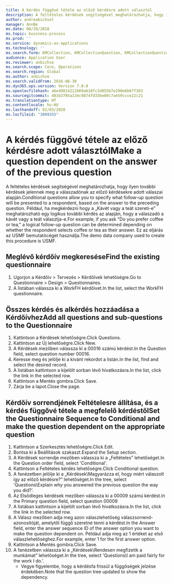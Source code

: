 ```yaml
---
title: A kérdés függővé tétele az előző kérdésre adott választól
description: A feltételes kérdések segítségével meghatározhatja, hogy ilyen további kérdések jelennek meg a válaszadónak az előző kérdésekre adott válaszai alapján.
author: andreabichsel
manager: AnnBe
ms.date: 08/29/2018
ms.topic: business-process
ms.prod: ''
ms.service: dynamics-ax-applications
ms.technology: ''
ms.search.form: KMCollection, KMCollectionQuestion, KMCollectionQuestionTree
audience: Application User
ms.reviewer: anbichse
ms.search.scope: Core, Operations
ms.search.region: Global
ms.author: anbichse
ms.search.validFrom: 2016-06-30
ms.dyn365.ops.version: Version 7.0.0
ms.openlocfilehash: a6e49814212b69a618fc3d855b7e290e6b6ff303
ms.sourcegitcommit: 40163705a134c9874fd33be80c7ae59ccce22c21
ms.translationtype: HT
ms.contentlocale: hu-HU
ms.lasthandoff: 02/03/2020
ms.locfileid: "3009355"
---
```

# <a name="make-a-question-dependent-on-the-answer-of-the-previous-question"></a><span data-ttu-id="8c41f-103">A kérdés függővé tétele az előző kérdésre adott választól</span><span class="sxs-lookup"><span data-stu-id="8c41f-103">Make a question dependent on the answer of the previous question</span></span>



<span data-ttu-id="8c41f-104">A feltételes kérdések segítségével meghatározhatja, hogy ilyen további kérdések jelennek meg a válaszadónak az előző kérdésekre adott válaszai alapján.</span><span class="sxs-lookup"><span data-stu-id="8c41f-104">Conditional questions allow you to specify what follow-up question will be presented to a respondent, based on the answer to the preceding question.</span></span> <span data-ttu-id="8c41f-105">Például, ha megkérdezni hogy a „Kávét vagy a teát szereti-e” meghatározható egy logikus további kérdés az alapján, hogy a válaszadó a kávét vagy a teát választja-e.</span><span class="sxs-lookup"><span data-stu-id="8c41f-105">For example, if you ask "Do you prefer coffee or tea," a logical follow-up question can be determined depending on whether the respondent selects coffee or tea as their answer.</span></span> <span data-ttu-id="8c41f-106">Ez az eljárás az USMF bemutatócéget használja.</span><span class="sxs-lookup"><span data-stu-id="8c41f-106">The demo data company used to create this procedure is USMF.</span></span>


## <a name="find-the-existing-questionnaire"></a><span data-ttu-id="8c41f-107">Meglévő kérdőív megkeresése</span><span class="sxs-lookup"><span data-stu-id="8c41f-107">Find the existing questionnaire</span></span>
1. <span data-ttu-id="8c41f-108">Ugorjon a Kérdőív > Tervezés > Kérdőívek lehetőségre.</span><span class="sxs-lookup"><span data-stu-id="8c41f-108">Go to Questionnaire > Design > Questionnaires.</span></span>
2. <span data-ttu-id="8c41f-109">A listában válassza ki a WorkFH kérdőívet.</span><span class="sxs-lookup"><span data-stu-id="8c41f-109">In the list, select the WorkFH questionnaire.</span></span>

## <a name="add-all-questions-and-sub-questions-to-the-questionnaire"></a><span data-ttu-id="8c41f-110">Összes kérdés és alkérdés hozzáadása a Kérdőívhez</span><span class="sxs-lookup"><span data-stu-id="8c41f-110">Add all questions and sub-questions to the Questionnaire</span></span>
1. <span data-ttu-id="8c41f-111">Kattintson a Kérdések lehetőségre.</span><span class="sxs-lookup"><span data-stu-id="8c41f-111">Click Questions.</span></span>
2. <span data-ttu-id="8c41f-112">Kattintson az Új lehetőségre.</span><span class="sxs-lookup"><span data-stu-id="8c41f-112">Click New.</span></span>
3. <span data-ttu-id="8c41f-113">A Kérdések mezőben válassza ki a 00016 számú kérdést.</span><span class="sxs-lookup"><span data-stu-id="8c41f-113">In the Question field, select question number 00016.</span></span>
4. <span data-ttu-id="8c41f-114">Keresse meg és jelölje ki a kívánt rekordot a listán.</span><span class="sxs-lookup"><span data-stu-id="8c41f-114">In the list, find and select the desired record.</span></span>
5. <span data-ttu-id="8c41f-115">A listában kattintson a kijelölt sorban lévő hivatkozásra.</span><span class="sxs-lookup"><span data-stu-id="8c41f-115">In the list, click the link in the selected row.</span></span>
6. <span data-ttu-id="8c41f-116">Kattintson a Mentés gombra.</span><span class="sxs-lookup"><span data-stu-id="8c41f-116">Click Save.</span></span>
7. <span data-ttu-id="8c41f-117">Zárja be a lapot.</span><span class="sxs-lookup"><span data-stu-id="8c41f-117">Close the page.</span></span>

## <a name="set-the-questionnaire-sequence-to-conditional-and-make-the-question-dependent-on-the-appropriate-question"></a><span data-ttu-id="8c41f-118">Kérdőív sorrendjének Feltételesre állítása, és a kérdés függővé tétele a megfelelő kérdéstől</span><span class="sxs-lookup"><span data-stu-id="8c41f-118">Set the Questionnaire Sequence to Conditional and make the question dependent on the appropriate question</span></span>
1. <span data-ttu-id="8c41f-119">Kattintson a Szerkesztés lehetőségre.</span><span class="sxs-lookup"><span data-stu-id="8c41f-119">Click Edit.</span></span>
2. <span data-ttu-id="8c41f-120">Bontsa ki a Beállítások szakaszt.</span><span class="sxs-lookup"><span data-stu-id="8c41f-120">Expand the Setup section.</span></span>
3. <span data-ttu-id="8c41f-121">A Kérdések sorrendje mezőben válassza ki a „Feltételes” lehetőséget.</span><span class="sxs-lookup"><span data-stu-id="8c41f-121">In the Question order field, select 'Conditional'.</span></span>
4. <span data-ttu-id="8c41f-122">Kattintson a Feltételes kérdés lehetőségre.</span><span class="sxs-lookup"><span data-stu-id="8c41f-122">Click Conditional question.</span></span>
5. <span data-ttu-id="8c41f-123">A fanézetben jelölje ki a „Kérdések\Magyarázza el, hogy miért válaszolt így az előző kérdésre?” lehetőséget.</span><span class="sxs-lookup"><span data-stu-id="8c41f-123">In the tree, select 'Questions\Explain why you answered the previous question the way you did?'.</span></span>
6. <span data-ttu-id="8c41f-124">Az Elsődleges kérdések mezőben válassza ki a 00009 számú kérdést.</span><span class="sxs-lookup"><span data-stu-id="8c41f-124">In the Primary question field, select question 00009</span></span>
7. <span data-ttu-id="8c41f-125">A listában kattintson a kijelölt sorban lévő hivatkozásra.</span><span class="sxs-lookup"><span data-stu-id="8c41f-125">In the list, click the link in the selected row.</span></span>
8. <span data-ttu-id="8c41f-126">A Válasz mezőben adja meg azon válaszlehetőség válaszsorrend-azonosítóját, amelytől függő szeretné tenni a kérdést.</span><span class="sxs-lookup"><span data-stu-id="8c41f-126">In the Answer field, enter the answer sequence ID of the answer option you want to make the question dependent on.</span></span> <span data-ttu-id="8c41f-127">Például adja meg az 1 értéket az első válaszlehetőséghez.</span><span class="sxs-lookup"><span data-stu-id="8c41f-127">For example, enter 1 for the first answer option.</span></span>
9. <span data-ttu-id="8c41f-128">Kattintson a Mentés gombra.</span><span class="sxs-lookup"><span data-stu-id="8c41f-128">Click Save.</span></span>
10. <span data-ttu-id="8c41f-129">A fanézetben válassza ki a „Kérdések\Rendesen megfizetik a munkámat” lehetőséget.</span><span class="sxs-lookup"><span data-stu-id="8c41f-129">In the tree, select 'Questions\I am paid fairly for the work I do.'.</span></span>
    * <span data-ttu-id="8c41f-130">Vegye figyelembe, hogy a kérdésfa frissül a függőségek jelzése érdekében.</span><span class="sxs-lookup"><span data-stu-id="8c41f-130">Note that the question tree updated to show the dependency.</span></span>  

